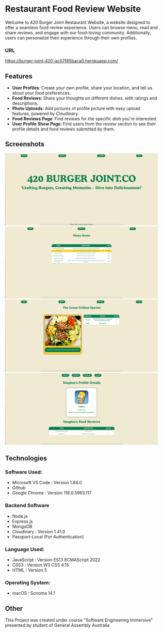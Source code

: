 # Restaurant Food Review Website

Welcome to 420 Burger Joint Restaurant Website, a website designed to offer a seamless food review experience. Users can browse menu, read and share reviews, and engage with our food-loving community. Additionally, users can personalize their experience through their own profiles.

### URL
https://burger-joint-420-ac07f85baca0.herokuapp.com/

## Features

- **User Profiles**: Create your own profile, share your location, and tell us about your food preferences.
- **Food Reviews**: Share your thoughts on different dishes, with ratings and descriptions.
- **Photo Uploads**: Add pictures of profile picture with easy upload features, powered by Cloudinary.
- **Food Reviews Page**: Find reviews for the specific dish you're interested.
- **User Profile Show Page**: Find users from the review section to see their profile details and food reviews submitted by them.

## Screenshots

![Website Image](./public/images/Screenshot_1.png)
![Website Image](./public/images/Screenshot_2.png)
![Website Image](./public/images/Screenshot_3.png)
![Website Image](./public/images/Screenshot_4.png)

## Technologies

### Software Used:
- Microsoft VS Code : Version 1.84.0
- Github
- Google Chrome : Version 118.0.5993.117

### Backend Software
- Node.js
- Express.js
- MongoDB
- Cloudinary : Version 1.41.0
- Passport-Local (For Authentication)

### Language Used:
- JavaScript : Version ES13 ECMAScript 2022
- CSS3 : Version W3 CSS 4.15
- HTML : Version 5

### Operating System:
- macOS : Sonoma 14.1

## Other
This Project was created under course "Software Engineering Immersive" presented by student of General Assembly Australia